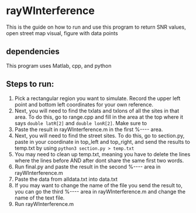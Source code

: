 # rayWInterference
This is the guide on how to run and use this program to return SNR values, open street map visual, figure with data points

## dependencies
This program uses Matlab, cpp, and python

## Steps to run:
1. Pick a rectangular region you want to simulate. Record the upper left point and bottom left coordinates for your own reference.
2. Next, you will need to find the txlats and txlons of all the sites in that area. To do this, go to range.cpp and fill in the area at the top where it says `double latR[2]` and `double lonR[2]`. Make sure to 
3. Paste the result in rayWInterference.m in the first %---- area.
4. Next, you will need to find the street sites. To do this, go to section.py, paste in your coordinate in top_left and top_right, and send the results to temp.txt by using `python3 section.py > temp.txt`
5. You may need to clean up temp.txt, meaning you have to delete the lines where the lines before AND after dont share the same first two words. 
6. Run final.py and paste the result in the second %---- area in rayWInterference.m
7. Paste the data from alldata.txt into data.txt
8. If you may want to change the name of the file you send the result to, you can go the third %---- area in rayWInterference.m and change the name of the text file. 
9. Run rayWInterference.m
